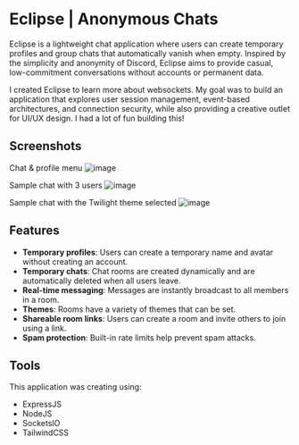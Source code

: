# Eclipse | Anonymous Chats

Eclipse is a lightweight chat application where users can create temporary profiles and group chats that automatically vanish when empty. Inspired by the simplicity and anonymity of Discord, Eclipse aims to provide casual, low-commitment conversations without accounts or permanent data.

I created Eclipse to learn more about websockets. My goal was to build an application that explores user session management, event-based architectures, and connection security, while also providing a creative outlet for UI/UX design. I had a lot of fun building this!

## Screenshots
Chat & profile menu
![image](https://github.com/user-attachments/assets/4e795ed1-e3e8-4d19-bbdc-5f74fa7954e0)

Sample chat with 3 users
![image](https://github.com/user-attachments/assets/ab51b6e0-f214-4580-96e3-09f36cbc5da7)

Sample chat with the Twilight theme selected
![image](https://github.com/user-attachments/assets/8145ca5e-77b2-4111-919c-e8128f487337)

## Features
- **Temporary profiles**: Users can create a temporary name and avatar without creating an account.
- **Temporary chats**: Chat rooms are created dynamically and are automatically deleted when all users leave.
- **Real-time messaging**: Messages are instantly broadcast to all members in a room.
- **Themes**: Rooms have a variety of themes that can be set.
- **Shareable room links**: Users can create a room and invite others to join using a link.
- **Spam protection**: Built-in rate limits help prevent spam attacks.

## Tools
This application was creating using:
- ExpressJS
- NodeJS
- SocketsIO
- TailwindCSS

